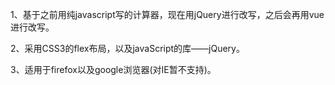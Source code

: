 1、基于之前用纯javascript写的计算器，现在用jQuery进行改写，之后会再用vue进行改写。

2、采用CSS3的flex布局，以及javaScript的库——jQuery。

3、适用于firefox以及google浏览器(对IE暂不支持)。
